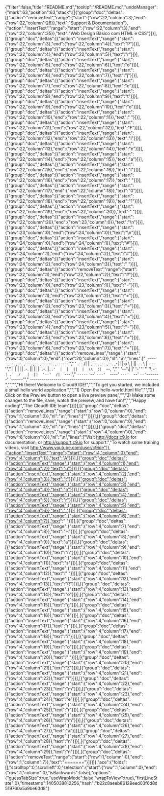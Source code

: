 {"filter":false,"title":"README.md","tooltip":"/README.md","undoManager":{"mark":63,"position":63,"stack":[[{"group":"doc","deltas":[{"action":"removeText","range":{"start":{"row":22,"column":3},"end":{"row":22,"column":26}},"text":"Support & Documentation"},{"action":"insertText","range":{"start":{"row":22,"column":3},"end":{"row":22,"column":35}},"text":"Web Design Básico com HTML e CSS"}]}],[{"group":"doc","deltas":[{"action":"insertText","range":{"start":{"row":22,"column":3},"end":{"row":22,"column":4}},"text":"P"}]}],[{"group":"doc","deltas":[{"action":"insertText","range":{"start":{"row":22,"column":4},"end":{"row":22,"column":5}},"text":"r"}]}],[{"group":"doc","deltas":[{"action":"insertText","range":{"start":{"row":22,"column":5},"end":{"row":22,"column":6}},"text":"o"}]}],[{"group":"doc","deltas":[{"action":"insertText","range":{"start":{"row":22,"column":6},"end":{"row":22,"column":7}},"text":"j"}]}],[{"group":"doc","deltas":[{"action":"insertText","range":{"start":{"row":22,"column":7},"end":{"row":22,"column":8}},"text":"e"}]}],[{"group":"doc","deltas":[{"action":"insertText","range":{"start":{"row":22,"column":8},"end":{"row":22,"column":9}},"text":"t"}]}],[{"group":"doc","deltas":[{"action":"insertText","range":{"start":{"row":22,"column":9},"end":{"row":22,"column":10}},"text":"o"}]}],[{"group":"doc","deltas":[{"action":"insertText","range":{"start":{"row":22,"column":10},"end":{"row":22,"column":11}},"text":" "}]}],[{"group":"doc","deltas":[{"action":"insertText","range":{"start":{"row":22,"column":11},"end":{"row":22,"column":12}},"text":"F"}]}],[{"group":"doc","deltas":[{"action":"insertText","range":{"start":{"row":22,"column":12},"end":{"row":22,"column":13}},"text":"i"}]}],[{"group":"doc","deltas":[{"action":"insertText","range":{"start":{"row":22,"column":13},"end":{"row":22,"column":14}},"text":"n"}]}],[{"group":"doc","deltas":[{"action":"insertText","range":{"start":{"row":22,"column":14},"end":{"row":22,"column":15}},"text":"a"}]}],[{"group":"doc","deltas":[{"action":"insertText","range":{"start":{"row":22,"column":15},"end":{"row":22,"column":16}},"text":"l"}]}],[{"group":"doc","deltas":[{"action":"insertText","range":{"start":{"row":22,"column":16},"end":{"row":22,"column":17}},"text":" "}]}],[{"group":"doc","deltas":[{"action":"insertText","range":{"start":{"row":22,"column":17},"end":{"row":22,"column":18}},"text":"0"}]}],[{"group":"doc","deltas":[{"action":"insertText","range":{"start":{"row":22,"column":18},"end":{"row":22,"column":19}},"text":"1"}]}],[{"group":"doc","deltas":[{"action":"insertText","range":{"start":{"row":22,"column":19},"end":{"row":22,"column":20}},"text":" "}]}],[{"group":"doc","deltas":[{"action":"insertText","range":{"start":{"row":22,"column":20},"end":{"row":23,"column":0}},"text":"\n"}]}],[{"group":"doc","deltas":[{"action":"insertText","range":{"start":{"row":23,"column":0},"end":{"row":24,"column":0}},"text":"\n"}]}],[{"group":"doc","deltas":[{"action":"insertText","range":{"start":{"row":24,"column":0},"end":{"row":24,"column":1}},"text":"#"}]}],[{"group":"doc","deltas":[{"action":"insertText","range":{"start":{"row":24,"column":1},"end":{"row":24,"column":2}},"text":"#"}]}],[{"group":"doc","deltas":[{"action":"insertText","range":{"start":{"row":24,"column":2},"end":{"row":24,"column":3}},"text":" "}]}],[{"group":"doc","deltas":[{"action":"removeText","range":{"start":{"row":22,"column":1},"end":{"row":22,"column":2}},"text":"#"}]}],[{"group":"doc","deltas":[{"action":"insertText","range":{"start":{"row":23,"column":0},"end":{"row":23,"column":1}},"text":"="}]}],[{"group":"doc","deltas":[{"action":"insertText","range":{"start":{"row":23,"column":1},"end":{"row":23,"column":2}},"text":"="}]}],[{"group":"doc","deltas":[{"action":"insertText","range":{"start":{"row":23,"column":2},"end":{"row":23,"column":3}},"text":"="}]}],[{"group":"doc","deltas":[{"action":"insertText","range":{"start":{"row":23,"column":3},"end":{"row":23,"column":4}},"text":"="}]}],[{"group":"doc","deltas":[{"action":"insertText","range":{"start":{"row":23,"column":4},"end":{"row":23,"column":5}},"text":"="}]}],[{"group":"doc","deltas":[{"action":"insertText","range":{"start":{"row":23,"column":5},"end":{"row":23,"column":6}},"text":"="}]}],[{"group":"doc","deltas":[{"action":"insertText","range":{"start":{"row":23,"column":6},"end":{"row":23,"column":7}},"text":"="}]}],[{"group":"doc","deltas":[{"action":"removeLines","range":{"start":{"row":0,"column":0},"end":{"row":20,"column":0}},"nl":"\n","lines":["    ,-----.,--.                  ,--. ,---.   ,--.,------.  ,------.","    '  .--./|  | ,---. ,--.,--. ,-|  || o   \\  |  ||  .-.  \\ |  .---'","    |  |    |  || .-. ||  ||  |' .-. |`..'  |  |  ||  |  \\  :|  `--, ","    '  '--'\\|  |' '-' ''  ''  '\\ `-' | .'  /   |  ||  '--'  /|  `---.","     `-----'`--' `---'  `----'  `---'  `--'    `--'`-------' `------'","    ----------------------------------------------------------------- ","","","Hi there! Welcome to Cloud9 IDE!","","To get you started, we included a small hello world application.","","1) Open the hello-world.html file","","2) Click on the Preview button to open a live preview pane","","3) Make some changes to the file, save, watch the preview, and have fun!","","Happy coding!","The Cloud9 IDE team"]}]}],[{"group":"doc","deltas":[{"action":"removeLines","range":{"start":{"row":0,"column":0},"end":{"row":1,"column":0}},"nl":"\n","lines":[""]}]}],[{"group":"doc","deltas":[{"action":"removeLines","range":{"start":{"row":0,"column":0},"end":{"row":1,"column":0}},"nl":"\n","lines":[""]}]}],[{"group":"doc","deltas":[{"action":"removeLines","range":{"start":{"row":4,"column":0},"end":{"row":6,"column":0}},"nl":"\n","lines":["Visit http://docs.c9.io for documentation, or http://support.c9.io for support.","To watch some training videos, visit http://www.youtube.com/user/c9ide"]},{"action":"insertText","range":{"start":{"row":4,"column":0},"end":{"row":4,"column":1}},"text":"A"}]}],[{"group":"doc","deltas":[{"action":"insertText","range":{"start":{"row":4,"column":1},"end":{"row":4,"column":2}},"text":"u"}]}],[{"group":"doc","deltas":[{"action":"insertText","range":{"start":{"row":4,"column":2},"end":{"row":4,"column":3}},"text":"t"}]}],[{"group":"doc","deltas":[{"action":"insertText","range":{"start":{"row":4,"column":3},"end":{"row":4,"column":4}},"text":"o"}]}],[{"group":"doc","deltas":[{"action":"insertText","range":{"start":{"row":4,"column":4},"end":{"row":4,"column":5}},"text":"r"}]}],[{"group":"doc","deltas":[{"action":"insertText","range":{"start":{"row":4,"column":5},"end":{"row":4,"column":6}},"text":":"}]}],[{"group":"doc","deltas":[{"action":"insertText","range":{"start":{"row":4,"column":6},"end":{"row":4,"column":7}},"text":" "}]}],[{"group":"doc","deltas":[{"action":"insertText","range":{"start":{"row":4,"column":7},"end":{"row":4,"column":8}},"text":"H"}]}],[{"group":"doc","deltas":[{"action":"insertText","range":{"start":{"row":4,"column":8},"end":{"row":4,"column":9}},"text":"a"}]}],[{"group":"doc","deltas":[{"action":"insertText","range":{"start":{"row":4,"column":9},"end":{"row":4,"column":10}},"text":"n"}]}],[{"group":"doc","deltas":[{"action":"insertText","range":{"start":{"row":4,"column":10},"end":{"row":4,"column":11}},"text":"s"}]}],[{"group":"doc","deltas":[{"action":"insertText","range":{"start":{"row":4,"column":11},"end":{"row":4,"column":12}},"text":" "}]}],[{"group":"doc","deltas":[{"action":"insertText","range":{"start":{"row":4,"column":12},"end":{"row":4,"column":13}},"text":"R"}]}],[{"group":"doc","deltas":[{"action":"insertText","range":{"start":{"row":4,"column":13},"end":{"row":4,"column":14}},"text":"o"}]}],[{"group":"doc","deltas":[{"action":"insertText","range":{"start":{"row":4,"column":14},"end":{"row":4,"column":15}},"text":"g"}]}],[{"group":"doc","deltas":[{"action":"insertText","range":{"start":{"row":4,"column":15},"end":{"row":4,"column":16}},"text":"é"}]}],[{"group":"doc","deltas":[{"action":"insertText","range":{"start":{"row":4,"column":16},"end":{"row":4,"column":17}},"text":"r"}]}],[{"group":"doc","deltas":[{"action":"insertText","range":{"start":{"row":4,"column":17},"end":{"row":4,"column":18}},"text":"i"}]}],[{"group":"doc","deltas":[{"action":"insertText","range":{"start":{"row":4,"column":18},"end":{"row":4,"column":19}},"text":"o"}]}],[{"group":"doc","deltas":[{"action":"insertText","range":{"start":{"row":4,"column":19},"end":{"row":4,"column":20}},"text":" "}]}],[{"group":"doc","deltas":[{"action":"insertText","range":{"start":{"row":4,"column":20},"end":{"row":4,"column":21}},"text":"Z"}]}],[{"group":"doc","deltas":[{"action":"insertText","range":{"start":{"row":4,"column":21},"end":{"row":4,"column":22}},"text":"i"}]}],[{"group":"doc","deltas":[{"action":"insertText","range":{"start":{"row":4,"column":22},"end":{"row":4,"column":23}},"text":"m"}]}],[{"group":"doc","deltas":[{"action":"insertText","range":{"start":{"row":4,"column":23},"end":{"row":4,"column":24}},"text":"e"}]}],[{"group":"doc","deltas":[{"action":"insertText","range":{"start":{"row":4,"column":24},"end":{"row":4,"column":25}},"text":"r"}]}],[{"group":"doc","deltas":[{"action":"insertText","range":{"start":{"row":4,"column":25},"end":{"row":4,"column":26}},"text":"m"}]}],[{"group":"doc","deltas":[{"action":"insertText","range":{"start":{"row":4,"column":26},"end":{"row":4,"column":27}},"text":"a"}]}],[{"group":"doc","deltas":[{"action":"insertText","range":{"start":{"row":4,"column":27},"end":{"row":4,"column":28}},"text":"n"}]}],[{"group":"doc","deltas":[{"action":"insertText","range":{"start":{"row":4,"column":28},"end":{"row":4,"column":29}},"text":"n"}]}],[{"group":"doc","deltas":[{"action":"removeText","range":{"start":{"row":1,"column":0},"end":{"row":1,"column":7}},"text":"======="}]}]]},"ace":{"folds":[],"scrolltop":0,"scrollleft":0,"selection":{"start":{"row":1,"column":0},"end":{"row":1,"column":0},"isBackwards":false},"options":{"guessTabSize":true,"useWrapMode":false,"wrapToView":true},"firstLineState":0},"timestamp":1405038812256,"hash":"b22c8aeeb86129eed03f6d8d519760a5a9be63d8"}